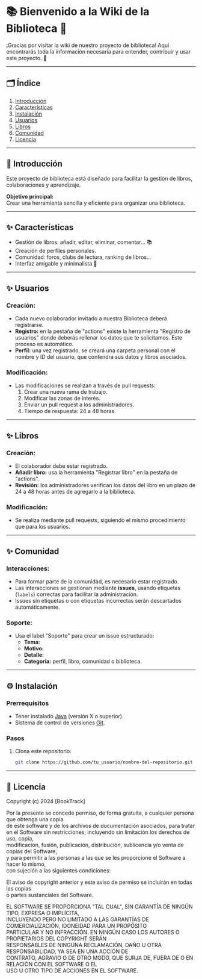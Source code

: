# 📚 Bienvenido a la Wiki de la Biblioteca 📖

¡Gracias por visitar la wiki de nuestro proyecto de biblioteca! Aquí encontrarás toda la información necesaria para entender, contribuir y usar este proyecto. 🌟  

---

## 🗂️ Índice  
1. [Introducción](#📝-introducción)  
2. [Características](#✨-características)  
3. [Instalación](#⚙️-instalación)  
4. [Usuarios](#✨-usuarios)  
5. [Libros](#✨-libros)  
6. [Comunidad](#✨-comunidad)  
7. [Licencia](#🪪-licencia)  

---

## 📝 Introducción  

Este proyecto de biblioteca está diseñado para facilitar la gestión de libros, colaboraciones y aprendizaje.  

**Objetivo principal:**  
Crear una herramienta sencilla y eficiente para organizar una biblioteca.  

---

## ✨ Características  

- Gestión de libros: añadir, editar, eliminar, comentar... 📚  
- Creación de perfiles personales.  
- Comunidad: foros, clubs de lectura, ranking de libros...  
- Interfaz amigable y minimalista 🎨  

---

## ✨ Usuarios  

### Creación:  
- Cada nuevo colaborador invitado a nuestra Biblioteca deberá registrarse.  
- **Registro:** en la pestaña de "actions" existe la herramienta "Registro de usuarios" donde deberás rellenar los datos que te solicitamos. Este proceso es automático.  
- **Perfil:** una vez registrado, se creará una carpeta personal con el nombre y ID del usuario, que contendrá sus datos y libros asociados.  

### Modificación:  
- Las modificaciones se realizan a través de pull requests:  
  1. Crear una nueva rama de trabajo.  
  2. Modificar las zonas de interés.  
  3. Enviar un pull request a los administradores.  
  4. Tiempo de respuesta: 24 a 48 horas.  

---

## ✨ Libros  

### Creación:  
- El colaborador debe estar registrado.  
- **Añadir libro:** usa la herramienta "Registrar libro" en la pestaña de "actions".  
- **Revisión:** los administradores verifican los datos del libro en un plazo de 24 a 48 horas antes de agregarlo a la biblioteca.  

### Modificación:  
- Se realiza mediante pull requests, siguiendo el mismo procedimiento que para los usuarios.  

---

## ✨ Comunidad  

### Interacciones:  
- Para formar parte de la comunidad, es necesario estar registrado.  
- Las interacciones se gestionan mediante **issues**, usando etiquetas (`labels`) correctas para facilitar la administración.  
- Issues sin etiquetas o con etiquetas incorrectas serán descartados automáticamente.  

### Soporte:  
- Usa el label "Soporte" para crear un issue estructurado:  
  - **Tema:**  
  - **Motivo:**  
  - **Detalle:**  
  - **Categoría:** perfil, libro, comunidad o biblioteca.  

---

## ⚙️ Instalación  

### Prerrequisitos  
- Tener instalado [Java](https://www.java.com/) (versión X o superior).  
- Sistema de control de versiones [Git](https://git-scm.com/).  

### Pasos  
1. Clona este repositorio:  
   ```bash  
   git clone https://github.com/tu_usuario/nombre-del-repositorio.git  


----

## 🪪 Licencia 

Copyright (c) 2024 [BookTrack]  

Por la presente se concede permiso, de forma gratuita, a cualquier persona que obtenga una copia  
de este software y de los archivos de documentación asociados, para tratar  
en el Software sin restricciones, incluyendo sin limitación los derechos de uso, copia,  
modificación, fusión, publicación, distribución, sublicencia y/o venta de copias del Software,  
y para permitir a las personas a las que se les proporcione el Software a hacer lo mismo,  
con sujeción a las siguientes condiciones:  

El aviso de copyright anterior y este aviso de permiso se incluirán en todas las copias  
o partes sustanciales del Software.  

EL SOFTWARE SE PROPORCIONA "TAL CUAL", SIN GARANTÍA DE NINGÚN TIPO, EXPRESA O IMPLÍCITA,  
INCLUYENDO PERO NO LIMITADO A LAS GARANTÍAS DE COMERCIALIZACIÓN, IDONEIDAD PARA UN PROPÓSITO  
PARTICULAR Y NO INFRACCIÓN. EN NINGÚN CASO LOS AUTORES O PROPIETARIOS DEL COPYRIGHT SERÁN  
RESPONSABLES DE NINGUNA RECLAMACIÓN, DAÑO U OTRA RESPONSABILIDAD, YA SEA EN UNA ACCIÓN DE  
CONTRATO, AGRAVIO O DE OTRO MODO, QUE SURJA DE, FUERA DE O EN RELACIÓN CON EL SOFTWARE O EL  
USO U OTRO TIPO DE ACCIONES EN EL SOFTWARE.  

